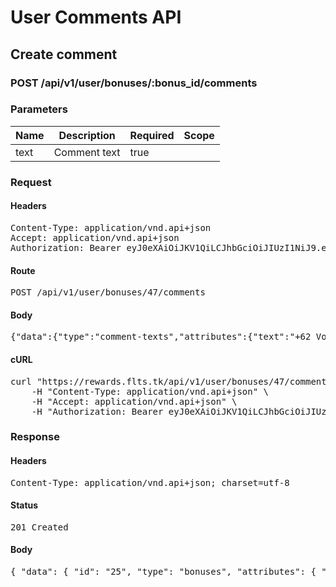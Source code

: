 # User Comments API

## Create comment

### POST /api/v1/user/bonuses/:bonus_id/comments

### Parameters

| Name | Description | Required | Scope |
|------|-------------|----------|-------|
| text | Comment text | true |  |

### Request

#### Headers

<pre>Content-Type: application/vnd.api+json
Accept: application/vnd.api+json
Authorization: Bearer eyJ0eXAiOiJKV1QiLCJhbGciOiJIUzI1NiJ9.eyJleHAiOjE1MTA5MjE4NzMsInN1YiI6MjgyfQ.pEEOWGb8M5zpjIj3x5EXr5zz5qAS7ZQHyAFCWxrHp3k</pre>

#### Route

<pre>POST /api/v1/user/bonuses/47/comments</pre>

#### Body

<pre>{"data":{"type":"comment-texts","attributes":{"text":"+62 Voluptas accusamus repudiandae quibusdam aut temporibus. #consequatur-qui-magni"}}}</pre>

#### cURL

<pre class="request">curl &quot;https://rewards.flts.tk/api/v1/user/bonuses/47/comments&quot; -d &#39;{&quot;data&quot;:{&quot;type&quot;:&quot;comment-texts&quot;,&quot;attributes&quot;:{&quot;text&quot;:&quot;+62 Voluptas accusamus repudiandae quibusdam aut temporibus. #consequatur-qui-magni&quot;}}}&#39; -X POST \
	-H &quot;Content-Type: application/vnd.api+json&quot; \
	-H &quot;Accept: application/vnd.api+json&quot; \
	-H &quot;Authorization: Bearer eyJ0eXAiOiJKV1QiLCJhbGciOiJIUzI1NiJ9.eyJleHAiOjE1MTA5MjE4NzMsInN1YiI6MjgyfQ.pEEOWGb8M5zpjIj3x5EXr5zz5qAS7ZQHyAFCWxrHp3k&quot;</pre>

### Response

#### Headers

<pre>Content-Type: application/vnd.api+json; charset=utf-8</pre>

#### Status

<pre>201 Created</pre>

#### Body

<pre>{ "data": { "id": "25", "type": "bonuses", "attributes": { "text": "+100 @phd.dortha.bruen thank you #doloribus-nulla-dicta ", "points": 100, "total-points": 307, "created-at": "2018-01-08T07:05:40.666Z" }, "relationships": { "sender": { "data": { "id": "12", "type": "users" } }, "comments": { "data": [ { "id": "64", "type": "comments" } ] } } }, "included": [ { "id": "12", "type": "users", "attributes": { "email": "constantin.pacocha@flatstack.com", "full-name": "Constantin Pacocha", "username": "constantin.pacocha", "profile-image-avatar-url": "//localhost:5000/assets/default-user-profile_image-8840d077a11aa734bcdd9e3d58eed663c3262440203b2560bd22ca39d72e14bf.svg", "allowance-balance": 4850 } }, { "id": "64", "type": "comments", "attributes": { "created-at": "2018-01-08T07:15:13.759Z", "text": "+69 to @phd.dortha.brue #sed-nulla-quasi Thank you!" }, "relationships": { "bonus": { "data": { "id": "25", "type": "bonuses" } }, "sender": { "data": { "id": "11", "type": "users" } } } }, { "id": "11", "type": "users", "attributes": { "email": "malcolm_ankunding@example.com", "full-name": "Malcolm Ankunding III", "username": "malcolm_ankunding", "profile-image-avatar-url": "https://fs-rewards-development.s3.eu-central-1.amazonaws.com/cache/user/profile_image/6a03c171511ed099e7e3b6f564be286d.png?X-Amz-Algorithm=AWS4-HMAC-SHA256&X-Amz-Credential=AKIAIJWLCQQNSWJW7QQA%2F20180108%2Feu-central-1%2Fs3%2Faws4_request&X-Amz-Date=20180108T071513Z&X-Amz-Expires=900&X-Amz-SignedHeaders=host&X-Amz-Signature=5c4f5a439b7851dd93c4f8476d673738cc2a5e66e7259c3eb02cd45eb5a41903", "allowance-balance": 9241}}]}</pre>
